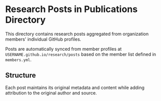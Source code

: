 # Research Posts in Publications Directory

This directory contains research posts aggregated from organization members' individual GitHub profiles.

Posts are automatically synced from member profiles at `USERNAME.github.io/research/posts` based on the member list defined in `members.yml`.

## Structure

Each post maintains its original metadata and content while adding attribution to the original author and source.